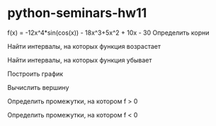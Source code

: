 # python-seminars-hw11
f(x) = -12x^4*sin(cos(x)) - 18x^3+5x^2 + 10x - 30 
Определить корни

Найти интервалы, на которых функция возрастает 

Найти интервалы, на которых функция убывает

Построить график 

Вычислить вершину 

Определить промежутки, на котором f > 0

Определить промежутки, на котором f < 0

